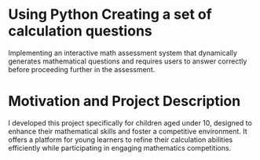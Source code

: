 # Using Python Creating a set of calculation questions 
Implementing an interactive math assessment system that dynamically generates mathematical questions and requires users to answer correctly before proceeding further in the assessment.

# Motivation and Project Description
I developed this project specifically for children aged under 10, designed to enhance their mathematical skills and foster a competitive environment. It offers a platform for young learners to refine their calculation abilities efficiently while participating in engaging mathematics competitions.
